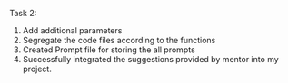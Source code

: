 Task 2:
1. Add additional parameters
2. Segregate the code files according to the functions
3. Created Prompt file for storing the all prompts
4. Successfully integrated the suggestions provided by mentor into my project.
